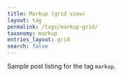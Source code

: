 ```yaml
---
title: Markup (grid view)
layout: tag
permalink: /tags/markup-grid/
taxonomy: markup
entries_layout: grid
search: false
---
```


Sample post listing for the tag `markup`.
